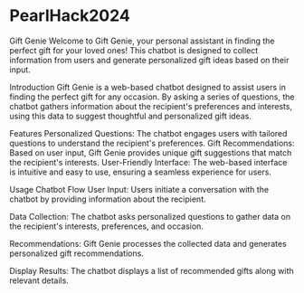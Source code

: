 # PearlHack2024
Gift Genie
Welcome to Gift Genie, your personal assistant in finding the perfect gift for your loved ones! This chatbot is designed to collect information from users and generate personalized gift ideas based on their input.

Introduction
Gift Genie is a web-based chatbot designed to assist users in finding the perfect gift for any occasion. By asking a series of questions, the chatbot gathers information about the recipient's preferences and interests, using this data to suggest thoughtful and personalized gift ideas.

Features
Personalized Questions: The chatbot engages users with tailored questions to understand the recipient's preferences.
Gift Recommendations: Based on user input, Gift Genie provides unique gift suggestions that match the recipient's interests.
User-Friendly Interface: The web-based interface is intuitive and easy to use, ensuring a seamless experience for users.

Usage
Chatbot Flow
User Input:
Users initiate a conversation with the chatbot by providing information about the recipient.

Data Collection:
The chatbot asks personalized questions to gather data on the recipient's interests, preferences, and occasion.

Recommendations:
Gift Genie processes the collected data and generates personalized gift recommendations.

Display Results:
The chatbot displays a list of recommended gifts along with relevant details.



